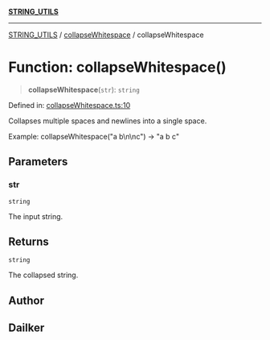 [**STRING_UTILS**](../../README.md)

***

[STRING_UTILS](../../README.md) / [collapseWhitespace](../README.md) / collapseWhitespace

# Function: collapseWhitespace()

> **collapseWhitespace**(`str`): `string`

Defined in: [collapseWhitespace.ts:10](https://github.com/dailker/everyutil/blob/8aea75a123d1c8f9816646c45d1769cd1efa4eac/src/string/collapseWhitespace.ts#L10)

Collapses multiple spaces and newlines into a single space.

Example: collapseWhitespace("a   b\n\nc") → "a b c"

## Parameters

### str

`string`

The input string.

## Returns

`string`

The collapsed string.

## Author

## Dailker
